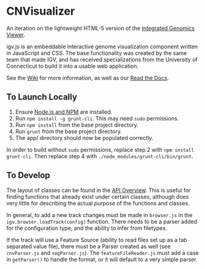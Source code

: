 CNVisualizer
============

An iteration on the lightweight HTML-5 version of the [Integrated Genomics
Viewer](http://www.broadinstitute.org/igv).

igv.js is an embeddable interactive genome visualization component written in
JavaScript and CSS. The base functionality was created by the same team that
made IGV, and has received specializations from the University of Connecticut
to build it into a usable web application. 

See the [Wiki](https://github.com/igvteam/igv.js/wiki) for more information, as
well as our [Read the
Docs](http://cnv-visualizer.readthedocs.io/en/latest/index.html).

To Launch Locally
-----------------

1. Ensure [Node.js and
   NPM](https://docs.npmjs.com/getting-started/installing-node) are installed.
2. Run `npm install -g grunt-cli`. This may need `sudo` permissions.
3. Run `npm install` from the base project directory.
4. Run `grunt` from the base project directory.
5. The app/ directory should now be populated correctly.

In order to build without `sudo` permissions, replace step 2 with `npm install
grunt-cli`.  Then replace step 4 with `./node_modules/grunt-cli/bin/grunt`.

To Develop
----------

The layout of classes can be found in the [API
Overview](http://cnv-visualizer.readthedocs.io/en/latest/code/igv.html). This
is useful for finding functions that already exist under certain classes,
although does very little for describing the actual _purpose_ of the functions
and classes.

In general, to add a new track changes must be made in `browser.js` in the
`igv.browser.loadTrack(config)` function. There needs to be a parser added for
the configuration type, and the ability to infer from filetypes.

If the track will use a Feature Source (ability to read files set up as a tab
separated value file), there must be a Parser created as well (see
`cnvParser.js` and `segParser.js`). The `featureFileReader.js` must add a case
in `getParser()` to handle the format, or it will default to a very simple
parser.
